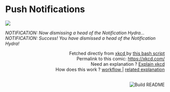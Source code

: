 # <b>Push Notifications</b>

[![](https://imgs.xkcd.com/comics/push_notifications.png)](https://xkcd.com/)

<i>NOTIFICATION: Now dismissing a head of the Notification Hydra… NOTIFICATION: Success! You have dismissed a head of the Notification Hydra!</i>

<div align="right">
  Fetched directly from
  <a href="https://xkcd.com">
    xkcd
  </a>
  by
  <a href="https://github.com/Vanille-N/Vanille-N/blob/master/fetch">
    this bash script
  </a>
</div>
<div align="right">
  Permalink to this comic:
  <a href="https://xkcd.com/">
    https://xkcd.com/
  </a>
</div>
<div align="right">
  Need an explanation ?
  <a href="https://www.explainxkcd.com/wiki/index.php/">
    Explain xkcd
  </a>
</div>
<div align="right">
  How does this work ?
  <a href="https://github.com/Vanille-N/Vanille-N/blob/master/.github/workflows/build.yml">
    workflow
  </a>
  |
  <a href="https://simonwillison.net/2020/Jul/10/self-updating-profile-readme/">
    related explanation
  </a>
</div><br>

<a href="https://github.com/Vanille-N/Vanille-N/actions"><img src="https://github.com/Vanille-N/Vanille-N/workflows/Build%20README/badge.svg" align="right" alt="Build README"></a>
